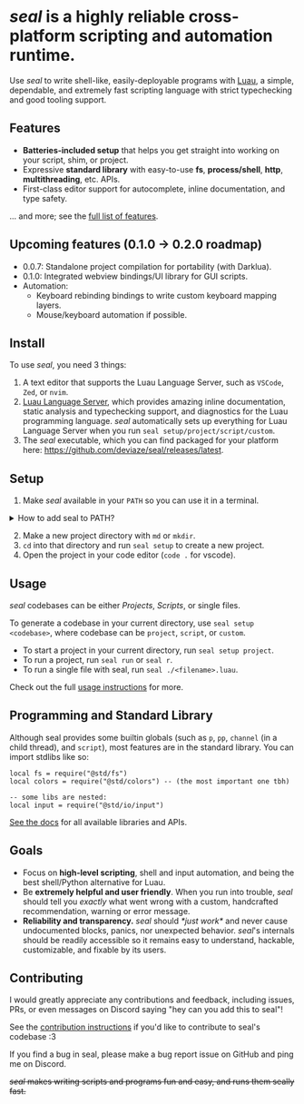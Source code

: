<!-- markdownlint-disable MD033 -->
<!-- markdownlint-disable MD026 -->

# *seal* is a highly reliable cross-platform scripting and automation runtime.

Use *seal* to write shell-like, easily-deployable programs with [Luau](https://luau.org), a simple, dependable, and extremely fast scripting language with strict typechecking and good tooling support.

## Features

- **Batteries-included setup** that helps you get straight into working on your script, shim, or project.
- Expressive **standard library** with easy-to-use **fs**, **process/shell**, **http**, **multithreading**, etc. APIs.
- First-class editor support for autocomplete, inline documentation, and type safety.

... and more; see the [full list of features](docs/standard-library/index.md).

## Upcoming features (0.1.0 -> 0.2.0 roadmap)

- 0.0.7: Standalone project compilation for portability (with Darklua).
- 0.1.0: Integrated webview bindings/UI library for GUI scripts.
- Automation:
  - Keyboard rebinding bindings to write custom keyboard mapping layers.
  - Mouse/keyboard automation if possible.

## Install

To use *seal*, you need 3 things:

1. A text editor that supports the Luau Language Server, such as `VSCode`, `Zed`, or `nvim`.
2. [Luau Language Server](https://github.com/JohnnyMorganz/luau-lsp), which provides amazing inline documentation, static analysis and typechecking support, and diagnostics for the Luau programming language. *seal* automatically sets up everything for Luau Language Server when you run `seal setup/project/script/custom`.
3. The *seal* executable, which you can find packaged for your platform here: <https://github.com/deviaze/seal/releases/latest>.

## Setup

1. Make *seal* available in your `PATH` so you can use it in a terminal.

<details>
<summary>How to add seal to PATH?</summary>

Option 1 - using *seal*

1. Save this *seal* script to your Downloads folder: [seal_install.luau](examples/seal_install.luau)
2. Read it so you know how it works! Or modify the path so it moves seal where you want it to.
3. Open your Downloads folder in your terminal and run `./seal ./seal_install.luau`
4. On Windows, add the `~\.local\bin` path to your `$PROFILE` file with the instructions provided.
5. Open a new terminal and make sure `seal --help` works.

Option 2 - Windows Terminal on Windows:

1. Open Windows Terminal (PowerShell)
2. Move `seal` somewhere permanent like `C:\Users\<USERNAME>\.local\bin`:
   1. Open your Downloads folder (`cd "~\Downloads"` or `cd "~\OneDrive\Downloads"`) and run `mv .\seal.exe "~\.local\bin\seal.exe"`
3. Run `code $PROFILE` to open your powershell profile in vscode.
4. Add `$env:Path += ";C:\Users\<USERNAME>\.local\bin"` near the bottom or wherever you add your paths.
5. Close and reopen your Windows Terminal and run `seal --help` to make sure seal is available.

</details>

2. Make a new project directory with `md` or `mkdir`.
3. `cd` into that directory and run `seal setup` to create a new project.
4. Open the project in your code editor (`code .` for vscode).

## Usage

*seal* codebases can be either *Projects*, *Scripts*, or single files.

To generate a codebase in your current directory, use `seal setup <codebase>`, where codebase can be `project`, `script`, or `custom`.

- To start a project in your current directory, run `seal setup project`.
- To run a project, run `seal run` or `seal r`.
- To run a single file with seal, run `seal ./<filename>.luau`.

Check out the full [usage instructions](docs/usage.md) for more.

## Programming and Standard Library

Although seal provides some builtin globals (such as `p`, `pp`, `channel` (in a child thread), and `script`), most features are in the standard library. You can import stdlibs like so:

```luau
local fs = require("@std/fs")
local colors = require("@std/colors") -- (the most important one tbh)

-- some libs are nested:
local input = require("@std/io/input")
```

[See the docs](docs/libraries_and_programming.md) for all available libraries and APIs.

## Goals

- Focus on **high-level scripting**, shell and input automation, and being the best shell/Python alternative for Luau.
- Be **extremely helpful and user friendly**. When you run into trouble, *seal* should tell you *exactly* what went wrong with a custom, handcrafted recommendation, warning or error message.
- **Reliability and transparency.** *seal* should *\*just work\** and never cause undocumented blocks, panics, nor unexpected behavior. *seal*'s internals should be readily accessible so it remains easy to understand, hackable, customizable, and fixable by its users.
<!-- - *seal* should integrate well with tooling, other languages, and other runtimes. Setting up new projects should be instantaneous, and adding *seal* to existing (*seal* and non-*seal*) projects should be just as easy. -->

## Contributing

I would greatly appreciate any contributions and feedback, including issues, PRs, or even messages on Discord saying "hey can you add this to seal"!

See the [contribution instructions](CONTRIBUTING.md) if you'd like to contribute to seal's codebase :3

If you find a bug in seal, please make a bug report issue on GitHub and ping me on Discord.

~~*seal* makes writing scripts and programs fun and easy, and runs them seally fast.~~

